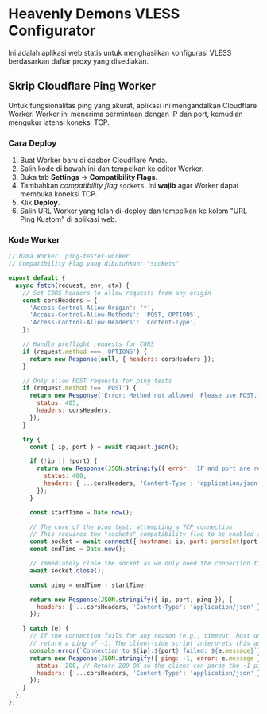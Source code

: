 # Heavenly Demons VLESS Configurator

Ini adalah aplikasi web statis untuk menghasilkan konfigurasi VLESS berdasarkan daftar proxy yang disediakan.

## Skrip Cloudflare Ping Worker

Untuk fungsionalitas ping yang akurat, aplikasi ini mengandalkan Cloudflare Worker. Worker ini menerima permintaan dengan IP dan port, kemudian mengukur latensi koneksi TCP.

### Cara Deploy

1.  Buat Worker baru di dasbor Cloudflare Anda.
2.  Salin kode di bawah ini dan tempelkan ke editor Worker.
3.  Buka tab **Settings** -> **Compatibility Flags**.
4.  Tambahkan *compatibility flag* `sockets`. Ini **wajib** agar Worker dapat membuka koneksi TCP.
5.  Klik **Deploy**.
6.  Salin URL Worker yang telah di-deploy dan tempelkan ke kolom "URL Ping Kustom" di aplikasi web.

### Kode Worker

```javascript
// Nama Worker: ping-tester-worker
// Compatibility Flag yang dibutuhkan: "sockets"

export default {
  async fetch(request, env, ctx) {
    // Set CORS headers to allow requests from any origin
    const corsHeaders = {
      'Access-Control-Allow-Origin': '*',
      'Access-Control-Allow-Methods': 'POST, OPTIONS',
      'Access-Control-Allow-Headers': 'Content-Type',
    };

    // Handle preflight requests for CORS
    if (request.method === 'OPTIONS') {
      return new Response(null, { headers: corsHeaders });
    }

    // Only allow POST requests for ping tests
    if (request.method !== 'POST') {
      return new Response('Error: Method not allowed. Please use POST.', {
        status: 405,
        headers: corsHeaders,
      });
    }

    try {
      const { ip, port } = await request.json();

      if (!ip || !port) {
        return new Response(JSON.stringify({ error: 'IP and port are required.' }), {
          status: 400,
          headers: { ...corsHeaders, 'Content-Type': 'application/json' },
        });
      }

      const startTime = Date.now();

      // The core of the ping test: attempting a TCP connection
      // This requires the "sockets" compatibility flag to be enabled in the Worker settings.
      const socket = await connect({ hostname: ip, port: parseInt(port, 10) });
      const endTime = Date.now();

      // Immediately close the socket as we only need the connection time
      await socket.close();

      const ping = endTime - startTime;

      return new Response(JSON.stringify({ ip, port, ping }), {
        headers: { ...corsHeaders, 'Content-Type': 'application/json' },
      });

    } catch (e) {
      // If the connection fails for any reason (e.g., timeout, host unreachable),
      // return a ping of -1. The client-side script interprets this as "N/A".
      console.error(`Connection to ${ip}:${port} failed: ${e.message}`);
      return new Response(JSON.stringify({ ping: -1, error: e.message }), {
        status: 200, // Return 200 OK so the client can parse the -1 ping value
        headers: { ...corsHeaders, 'Content-Type': 'application/json' },
      });
    }
  },
};
```
